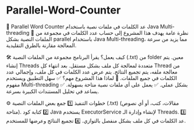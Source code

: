 # Parallel-Word-Counter
🚀 Parallel Word Counter
عد الكلمات في ملفات نصية باستخدام Java Multi-threading
📌 نظرة عامة
يهدف هذا المشروع إلى حساب عدد الكلمات في مجموعة من الملفات النصية بشكل parallel باستخدام Java Multi-threading، مما يزيد من سرعة المعالجة مقارنة بالطرق التقليدية.

🛠 كيف يعمل؟
يقرأ البرنامج مجموعة من الملفات النصية (.txt) من folder معين.
يتم إنشاء Threads متعددة لمعالجة كل ملف بشكل مستقل.
بعد انتهاء كل Thread من معالجة ملفه، يتم تجميع النتائج.
يتم عرض عدد الكلمات في كل ملف، وإجمالي عدد الكلمات في جميع الملفات.
🎯 لماذا هذا المشروع مهم؟
✅ سهل التطبيق ويستخدم مفهوم Multi-threading بشكل عملي.
✅ يعمل على أي ملفات نصية متاحة بسهولة.
✅ يساعد في تحليل المستندات الكبيرة بسرعة.

⚙ خطوات التنفيذ
1️⃣ جمع بعض الملفات النصية (.txt) (مقالات، كتب، أو أي نصوص متاحة).
2️⃣ كتابة كود Java يستخدم ExecutorService لإنشاء وإدارة الـ Threads.
3️⃣ عد الكلمات في كل ملف بشكل منفصل بالتوازي.
4️⃣ تجميع النتائج وعرضها للمستخدم.
